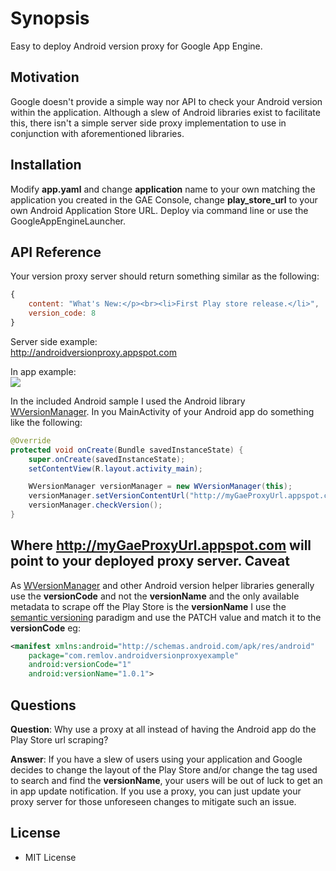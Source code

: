 Synopsis
==
Easy to deploy Android version proxy for Google App Engine.

Motivation
--
Google doesn't provide a simple way nor API to check your Android version within the application. Although a slew of Android libraries exist to facilitate this, there isn't a simple server side proxy implementation to use in conjunction with aforementioned libraries.

Installation
--
Modify <b>app.yaml</b> and change <b>application</b> name to your own matching the application you created in the GAE Console, change <b>play_store_url</b> to your own Android Application Store URL. Deploy via command line or use the GoogleAppEngineLauncher.

API Reference
--
Your version proxy server should return something similar as the following:
```javascript
{
    content: "What's New:</p><br><li>First Play store release.</li>",
    version_code: 8
}
```
Server side example:<br>
http://androidversionproxy.appspot.com

In app example:<br>
![](https://github.com/remlov/GAE-Play-Store-version-proxy/raw/master/android_sample/screenshot.png)

In the included Android sample I used the Android library [WVersionManager](https://github.com/winsontan520/Android-WVersionManager). In you MainActivity of your Android app do something like the following:
```java
@Override
protected void onCreate(Bundle savedInstanceState) {
    super.onCreate(savedInstanceState);
    setContentView(R.layout.activity_main);

    WVersionManager versionManager = new WVersionManager(this);
    versionManager.setVersionContentUrl("http://myGaeProxyUrl.appspot.com");
    versionManager.checkVersion();
}
```
Where <b>http://myGaeProxyUrl.appspot.com</b> will point to your deployed proxy server.
Caveat
--
As [WVersionManager](https://github.com/winsontan520/Android-WVersionManager) and other Android version helper libraries generally use the <b>versionCode</b> and not the <b>versionName</b> and the only available metadata to scrape off the Play Store is the <b>versionName</b> I use the [semantic versioning](http://semver.org) paradigm and use the PATCH value and match it to the <b>versionCode</b> eg:
```xml
<manifest xmlns:android="http://schemas.android.com/apk/res/android"
    package="com.remlov.androidversionproxyexample"
    android:versionCode="1"
    android:versionName="1.0.1">
```
Questions
--
<b>Question</b>: Why use a proxy at all instead of having the Android app do the Play Store url scraping?

<b>Answer</b>: If you have a slew of users using your application and Google decides to change the layout of the Play Store and/or change the tag used to search and find the <b>versionName</b>, your users will be out of luck to get an in app update notification. If you use a proxy, you can just update your proxy server for those unforeseen changes to mitigate such an issue.

License
--

* MIT License
